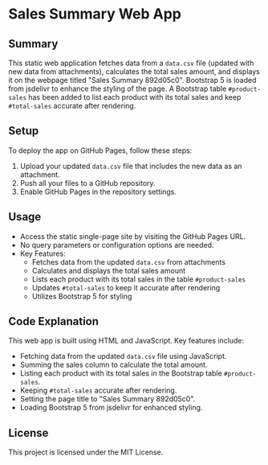 # Sales Summary Web App

## Summary
This static web application fetches data from a `data.csv` file (updated with new data from attachments), calculates the total sales amount, and displays it on the webpage titled "Sales Summary 892d05c0". Bootstrap 5 is loaded from jsdelivr to enhance the styling of the page. A Bootstrap table `#product-sales` has been added to list each product with its total sales and keep `#total-sales` accurate after rendering.

## Setup
To deploy the app on GitHub Pages, follow these steps:
1. Upload your updated `data.csv` file that includes the new data as an attachment.
2. Push all your files to a GitHub repository.
3. Enable GitHub Pages in the repository settings.

## Usage
- Access the static single-page site by visiting the GitHub Pages URL.
- No query parameters or configuration options are needed.
- Key Features:
  - Fetches data from the updated `data.csv` from attachments
  - Calculates and displays the total sales amount
  - Lists each product with its total sales in the table `#product-sales`
  - Updates `#total-sales` to keep it accurate after rendering
  - Utilizes Bootstrap 5 for styling

## Code Explanation
This web app is built using HTML and JavaScript. Key features include:
- Fetching data from the updated `data.csv` file using JavaScript.
- Summing the sales column to calculate the total amount.
- Listing each product with its total sales in the Bootstrap table `#product-sales`.
- Keeping `#total-sales` accurate after rendering.
- Setting the page title to "Sales Summary 892d05c0".
- Loading Bootstrap 5 from jsdelivr for enhanced styling.

## License
This project is licensed under the MIT License.